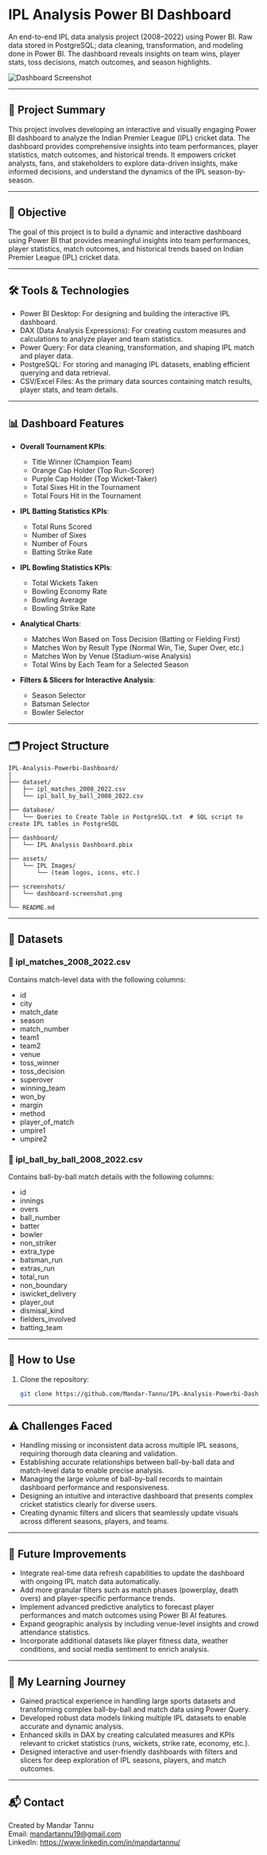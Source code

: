 # IPL Analysis Power BI Dashboard

An end-to-end IPL data analysis project (2008–2022) using Power BI. Raw data stored in PostgreSQL; data cleaning, transformation, and modeling done in Power BI. The dashboard reveals insights on team wins, player stats, toss decisions, match outcomes, and season highlights.

![Dashboard Screenshot](screenshots/dashboard-screenshot.png)

---

## 📝 Project Summary

This project involves developing an interactive and visually engaging Power BI dashboard to analyze the Indian Premier League (IPL) cricket data. The dashboard provides comprehensive insights into team performances, player statistics, match outcomes, and historical trends. It empowers cricket analysts, fans, and stakeholders to explore data-driven insights, make informed decisions, and understand the dynamics of the IPL season-by-season.

---

## 📌 Objective 

The goal of this project is to build a dynamic and interactive dashboard using Power BI that provides meaningful insights into team performances, player statistics, match outcomes, and historical trends based on Indian Premier League (IPL) cricket data.

---

## 🛠️ Tools & Technologies

- Power BI Desktop: For designing and building the interactive IPL dashboard.
- DAX (Data Analysis Expressions): For creating custom measures and calculations to analyze player and team statistics.
- Power Query: For data cleaning, transformation, and shaping IPL match and player data.
- PostgreSQL: For storing and managing IPL datasets, enabling efficient querying and data retrieval.
- CSV/Excel Files: As the primary data sources containing match results, player stats, and team details.

---

## 📊 Dashboard Features

- **Overall Tournament KPIs**:  
  - Title Winner (Champion Team)  
  - Orange Cap Holder (Top Run-Scorer)  
  - Purple Cap Holder (Top Wicket-Taker)  
  - Total Sixes Hit in the Tournament  
  - Total Fours Hit in the Tournament  

- **IPL Batting Statistics KPIs**:  
  - Total Runs Scored  
  - Number of Sixes  
  - Number of Fours  
  - Batting Strike Rate  

- **IPL Bowling Statistics KPIs**:  
  - Total Wickets Taken  
  - Bowling Economy Rate  
  - Bowling Average  
  - Bowling Strike Rate  

- **Analytical Charts**:  
  - Matches Won Based on Toss Decision (Batting or Fielding First)  
  - Matches Won by Result Type (Normal Win, Tie, Super Over, etc.)  
  - Matches Won by Venue (Stadium-wise Analysis)  
  - Total Wins by Each Team for a Selected Season  

- **Filters & Slicers for Interactive Analysis**:  
  - Season Selector  
  - Batsman Selector  
  - Bowler Selector  

---

## 🗂️ Project Structure

```plaintext
IPL-Analysis-Powerbi-Dashboard/
│
├── dataset/
│   ├── ipl_matches_2008_2022.csv
│   └── ipl_ball_by_ball_2008_2022.csv
│
├── database/
│   └── Queries to Create Table in PostgreSQL.txt  # SQL script to create IPL tables in PostgreSQL
│
├── dashboard/
│   └── IPL Analysis Dashboard.pbix
│
├── assets/
│   └── IPL Images/
│       └── (team logos, icons, etc.)
│
├── screenshots/
│   └── dashboard-screenshot.png
│
└── README.md
```

---

## 📁 Datasets

### 🔹 ipl_matches_2008_2022.csv  
Contains match-level data with the following columns:  
- id  
- city  
- match_date  
- season  
- match_number  
- team1  
- team2  
- venue  
- toss_winner  
- toss_decision  
- superover  
- winning_team  
- won_by  
- margin  
- method  
- player_of_match  
- umpire1  
- umpire2  

### 🔹 ipl_ball_by_ball_2008_2022.csv  
Contains ball-by-ball match details with the following columns:  
- id  
- innings  
- overs  
- ball_number  
- batter  
- bowler  
- non_striker  
- extra_type  
- batsman_run  
- extras_run  
- total_run  
- non_boundary  
- iswicket_delivery  
- player_out  
- dismisal_kind  
- fielders_involved  
- batting_team  

---

## 🚀 How to Use

1. Clone the repository:
   ```bash
   git clone https://github.com/Mandar-Tannu/IPL-Analysis-Powerbi-Dashboard.git

---

## ⚠️ Challenges Faced

- Handling missing or inconsistent data across multiple IPL seasons, requiring thorough data cleaning and validation.  
- Establishing accurate relationships between ball-by-ball data and match-level data to enable precise analysis.  
- Managing the large volume of ball-by-ball records to maintain dashboard performance and responsiveness.  
- Designing an intuitive and interactive dashboard that presents complex cricket statistics clearly for diverse users.  
- Creating dynamic filters and slicers that seamlessly update visuals across different seasons, players, and teams.

---

## 🔮 Future Improvements

- Integrate real-time data refresh capabilities to update the dashboard with ongoing IPL match data automatically.  
- Add more granular filters such as match phases (powerplay, death overs) and player-specific performance trends.  
- Implement advanced predictive analytics to forecast player performances and match outcomes using Power BI AI features.  
- Expand geographic analysis by including venue-level insights and crowd attendance statistics.  
- Incorporate additional datasets like player fitness data, weather conditions, and social media sentiment to enrich analysis.

---

## 🧠 My Learning Journey

- Gained practical experience in handling large sports datasets and transforming complex ball-by-ball and match data using Power Query.  
- Developed robust data models linking multiple IPL datasets to enable accurate and dynamic analysis.  
- Enhanced skills in DAX by creating calculated measures and KPIs relevant to cricket statistics (runs, wickets, strike rate, economy, etc.).  
- Designed interactive and user-friendly dashboards with filters and slicers for deep exploration of IPL seasons, players, and match outcomes.  

---

## 📬 Contact

Created by Mandar Tannu  
Email: mandartannu19@gmail.com  
LinkedIn: https://www.linkedin.com/in/mandartannu/
